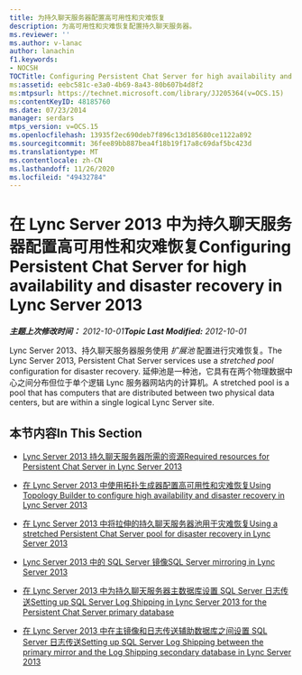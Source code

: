 ```yaml
---
title: 为持久聊天服务器配置高可用性和灾难恢复
description: 为高可用性和灾难恢复配置持久聊天服务器。
ms.reviewer: ''
ms.author: v-lanac
author: lanachin
f1.keywords:
- NOCSH
TOCTitle: Configuring Persistent Chat Server for high availability and disaster recovery
ms:assetid: eebc581c-e3a0-4b69-8a43-80b607b4d8f2
ms:mtpsurl: https://technet.microsoft.com/library/JJ205364(v=OCS.15)
ms:contentKeyID: 48185760
ms.date: 07/23/2014
manager: serdars
mtps_version: v=OCS.15
ms.openlocfilehash: 13935f2ec690deb7f896c13d185680ce1122a892
ms.sourcegitcommit: 36fee89bb887bea4f18b19f17a8c69daf5bc423d
ms.translationtype: MT
ms.contentlocale: zh-CN
ms.lasthandoff: 11/26/2020
ms.locfileid: "49432784"
---
```

# <a name="configuring-persistent-chat-server-for-high-availability-and-disaster-recovery-in-lync-server-2013"></a><span data-ttu-id="f822f-103">在 Lync Server 2013 中为持久聊天服务器配置高可用性和灾难恢复</span><span class="sxs-lookup"><span data-stu-id="f822f-103">Configuring Persistent Chat Server for high availability and disaster recovery in Lync Server 2013</span></span>

<div data-xmlns="http://www.w3.org/1999/xhtml">

<div class="topic" data-xmlns="http://www.w3.org/1999/xhtml" data-msxsl="urn:schemas-microsoft-com:xslt" data-cs="https://msdn.microsoft.com/">

<div data-asp="https://msdn2.microsoft.com/asp">



</div>

<div id="mainSection">

<div id="mainBody"><span data-ttu-id="f822f-104">

<span> </span></span><span class="sxs-lookup"><span data-stu-id="f822f-104">

<span> </span></span></span>

<span data-ttu-id="f822f-105">_**主题上次修改时间：** 2012-10-01_</span><span class="sxs-lookup"><span data-stu-id="f822f-105">_**Topic Last Modified:** 2012-10-01_</span></span>

<span data-ttu-id="f822f-106">Lync Server 2013、持久聊天服务器服务使用 *扩展池* 配置进行灾难恢复。</span><span class="sxs-lookup"><span data-stu-id="f822f-106">The Lync Server 2013, Persistent Chat Server services use a *stretched pool* configuration for disaster recovery.</span></span> <span data-ttu-id="f822f-107">延伸池是一种池，它具有在两个物理数据中心之间分布但位于单个逻辑 Lync 服务器网站内的计算机。</span><span class="sxs-lookup"><span data-stu-id="f822f-107">A stretched pool is a pool that has computers that are distributed between two physical data centers, but are within a single logical Lync Server site.</span></span>

<div>

## <a name="in-this-section"></a><span data-ttu-id="f822f-108">本节内容</span><span class="sxs-lookup"><span data-stu-id="f822f-108">In This Section</span></span>

  - [<span data-ttu-id="f822f-109">Lync Server 2013 持久聊天服务器所需的资源</span><span class="sxs-lookup"><span data-stu-id="f822f-109">Required resources for Persistent Chat Server in Lync Server 2013</span></span>](lync-server-2013-required-resources-for-persistent-chat-server.md)

  - [<span data-ttu-id="f822f-110">在 Lync Server 2013 中使用拓扑生成器配置高可用性和灾难恢复</span><span class="sxs-lookup"><span data-stu-id="f822f-110">Using Topology Builder to configure high availability and disaster recovery in Lync Server 2013</span></span>](lync-server-2013-using-topology-builder-to-configure-high-availability-and-disaster-recovery.md)

  - [<span data-ttu-id="f822f-111">在 Lync Server 2013 中将拉伸的持久聊天服务器池用于灾难恢复</span><span class="sxs-lookup"><span data-stu-id="f822f-111">Using a stretched Persistent Chat Server pool for disaster recovery in Lync Server 2013</span></span>](lync-server-2013-using-a-stretched-persistent-chat-server-pool-for-disaster-recovery.md)

  - [<span data-ttu-id="f822f-112">Lync Server 2013 中的 SQL Server 镜像</span><span class="sxs-lookup"><span data-stu-id="f822f-112">SQL Server mirroring in Lync Server 2013</span></span>](lync-server-2013-sql-server-mirroring.md)

  - [<span data-ttu-id="f822f-113">在 Lync Server 2013 中为持久聊天服务器主数据库设置 SQL Server 日志传送</span><span class="sxs-lookup"><span data-stu-id="f822f-113">Setting up SQL Server Log Shipping in Lync Server 2013 for the Persistent Chat Server primary database</span></span>](lync-server-2013-setting-up-sql-server-log-shipping-for-the-persistent-chat-server-primary-database.md)

  - [<span data-ttu-id="f822f-114">在 Lync Server 2013 中在主镜像和日志传送辅助数据库之间设置 SQL Server 日志传送</span><span class="sxs-lookup"><span data-stu-id="f822f-114">Setting up SQL Server Log Shipping between the primary mirror and the Log Shipping secondary database in Lync Server 2013</span></span>](lync-server-2013-set-up-log-shipping-secondary-database.md)

<span data-ttu-id="f822f-115"></div>

</div>

<span> </span>

</div>

</div>

</span><span class="sxs-lookup"><span data-stu-id="f822f-115"></div>

</div>

<span> </span>

</div>

</div>

</span></span></div>

